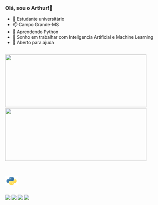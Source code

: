 ### Olá, sou o Arthur!👋

- 🔭 Estudante universitário
- 📫 Campo Grande-MS
- 🐍 Aprendendo Python
- 📱 Sonho em trabalhar com Inteligencia Artificial e Machine Learning
- 🌱 Aberto para ajuda 

 ##
<div>
<img height="168em" width="450"src="https://github-readme-stats.vercel.app/api?username=ArthurCacciatore&show_icons=true&theme=dark&include_all_commits=true&count_private=true"/>
  <img height="168em" width="450" src="https://github-readme-stats.vercel.app/api/top-langs/?username=ArthurCacciatore&layout=compact&langs_count=7&theme=dark"/>
 </div>
  
  ##

<div style="display: inline_block"><br>
  <img align="center" alt="arthur-Python" height="30" width="40" src="https://raw.githubusercontent.com/devicons/devicon/master/icons/python/python-original.svg">
  
  
 ##
  
 <div>
  <a href="https://instagram.com/arthur_cacciatori" target="_blank"><img src="https://img.shields.io/badge/-Instagram-%23E4405F?style=for-the-badge&logo=instagram&logoColor=white" target="_blank"></a>
 <a href="discord.com/users/303951586118336512" target="_blank"><img src="https://img.shields.io/badge/Discord-7289DA?style=for-the-badge&logo=discord&logoColor=white" target="_blank"></a> 
  <a href = "mailto:arthurcacciatori@gmail.com"><img src="https://img.shields.io/badge/-Gmail-%23333?style=for-the-badge&logo=gmail&logoColor=white" target="_blank"></a>
  <a href="https://www.linkedin.com/in/" target="_blank"><img src="https://img.shields.io/badge/-LinkedIn-%230077B5?style=for-the-badge&logo=linkedin&logoColor=white" target="_blank"></a> 
   
 </div>
